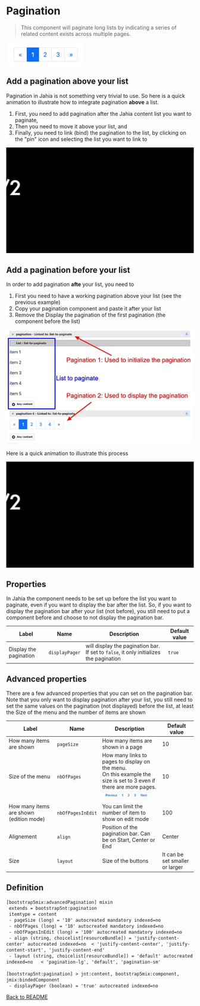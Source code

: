 # Pagination

>This component will paginate long lists by indicating a series of related content exists across multiple pages.


![alt_text](../images/pagination.png "Pagination" )

## Add a pagination above your list

Pagination in Jahia is not something very trivial to use. So here is a quick animation to illustrate how to integrate pagination **above** a list.

1. First, you need to add pagination after the Jahia content list you want to paginate,
1. Then you need to move it above your list, and
1. Finally, you need to link (bind) the pagination to the list, by clicking on the "pin" icon and selecting the list you want to link to

![alt_text](../images/pagination-before.gif "Pagination before" )

## Add a pagination before your list

In order to add pagination **afte** your list, you need to

1. First you need to have a working pagination above your list (see the previous example)
1. Copy your pagination component and paste it after your list
1. Remove the Display the pagination of the first pagination (the component before the list)

![alt_text](../images/pagination-init.png "Pagination Init" )

Here is a quick animation to illustrate this process

![alt_text](../images/pagination-after.gif "Pagination after" )


## Properties

In Jahia the component needs to be set up before the list you want to paginate, even if you want to display the bar after the list. So, if you want to display the pagination bar after your list (not before), you still need to put a component before and choose to not display the pagination bar.

| Label | Name | Description | Default value |
| --- | --- | --- | --- |
| Display the pagination | `displayPager` | will display the pagination bar. If set to `false`, it only initializes the pagination | `true` |



## Advanced properties

There are a few advanced properties that you can set on the pagination bar.
Note that you only want to display pagination after your list, you still need to set the same values on the pagination (not displayed) before the list, at least the Size of the menu
and the number of items are shown

| Label | Name | Description | Default value |
| --- | --- | --- | --- |
| How many items are shown | `pageSize` | How many items are shown in a page | 10|
| Size of the menu | `nbOfPages` | How many links to pages to display on the menu.<br/>  On this example the size is set to 3 even if there are more pages.<br/> ![alt_text](../images/pagination-size.png "Pagination site" )| 10|
| How many items are shown (edition mode) | `nbOfPagesInEdit`  | You can limit the number of item to show on edit mode | 100|
| Alignement | `align`  | Position of the pagination bar. Can be on Start, Center or End |  Center|
| Size | `layout` | Size of the buttons | It can be set smaller or larger | Default |

## Definition

```cnd
[bootstrap5mix:advancedPagination] mixin
 extends = bootstrap5nt:pagination
 itemtype = content
 - pageSize (long) = '10' autocreated mandatory indexed=no
 - nbOfPages (long) = '10' autocreated mandatory indexed=no
 - nbOfPagesInEdit (long) = '100' autocreated mandatory indexed=no
 - align (string, choicelist[resourceBundle]) = 'justify-content-center' autocreated indexed=no  < 'justify-content-center', 'justify-content-start', 'justify-content-end'
 - layout (string, choicelist[resourceBundle]) = 'default' autocreated indexed=no   < 'pagination-lg', 'default', 'pagination-sm'

[bootstrap5nt:pagination] > jnt:content, bootstrap5mix:component, jmix:bindedComponent
 - displayPager (boolean) = 'true' autocreated indexed=no
```
[Back to README](../README.md)
